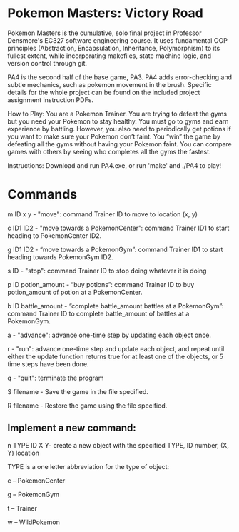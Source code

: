# Pokemon Masters: Victory Road

Pokemon Masters is the cumulative, solo final project in Professor Densmore's EC327 software engineering course. It uses fundamental OOP principles (Abstraction, Encapsulation, Inheritance, Polymorphism) to its fullest extent, 
while incorporating makefiles, state machine logic, and version control through git.

PA4 is the second half of the base game, PA3. PA4 adds error-checking and subtle mechanics, such as pokemon movement in the brush. Specific details for the whole project can be found on the included project assignment instruction PDFs. 

How to Play:
You are a Pokemon Trainer. You are trying to defeat the gyms but you need your Pokemon to
stay healthy. You must go to gyms and earn experience by battling. However, you also need to
periodically get potions if you want to make sure your Pokemon don’t faint. You “win” the game
by defeating all the gyms without having your Pokemon faint. You can compare games with
others by seeing who completes all the gyms the fastest.

Instructions:
  Download and run PA4.exe, or run 'make' and ./PA4 to play!

# Commands

  m ID x y - "move": command Trainer ID to move to location (x, y)
  
  c ID1 ID2 - "move towards a PokemonCenter”: command Trainer ID1 to start heading to
  PokemonCenter ID2.
  
  g ID1 ID2 - “move towards a PokemonGym”: command Trainer ID1 to start heading towards
  PokemonGym ID2.
  
  s ID - "stop": command Trainer ID to stop doing whatever it is doing
  
  p ID potion_amount - “buy potions”: command Trainer ID to buy potion_amount of potion at a
  PokemonCenter.
  
  b ID battle_amount - “complete battle_amount battles at a PokemonGym”: command Trainer ID to
  complete battle_amount of battles at a PokemonGym.
  
  a - "advance": advance one-time step by updating each object once.
  
  r - "run": advance one-time step and update each object, and repeat until either the
  update function returns true for at least one of the objects, or 5 time steps have
  been done.
  
  q - "quit": terminate the program

  S filename - Save the game in the file specified.
  
  R filename - Restore the game using the file specified.

## Implement a new command:
  n TYPE ID X Y- create a new object with the specified TYPE, ID number, (X, Y) location
  
  TYPE is a one letter abbreviation for the type of object:
  
  c – PokemonCenter
  
  g – PokemonGym
  
  t – Trainer
  
  w – WildPokemon

